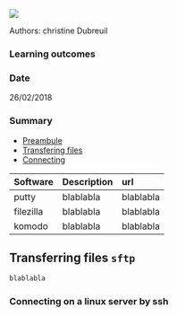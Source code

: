 ![](http://www.southgreen.fr/sites/southgreen.fr/themes/southgreen/logo.png)

Authors: christine Dubreuil

### Learning outcomes

### Date
26/02/2018

### Summary

<!-- TOC depthFrom:2 depthTo:2 withLinks:1 updateOnSave:1 orderedList:0 -->
- [Preambule](#premabule)
- [Transfering files](#practice-1)
- [Connecting](#practice-2)

<a name="preambule"></a>

| Software  | Description | url | 
| :------------- | :------------- | :------------- | 
| putty | blablabla   | blablabla | 
| filezilla |  blablabla  | blablabla | 
| komodo|  blablabla  | blablabla | 

<a name="practice-1"></a>
## Transferring files `sftp`

```ruby
blablabla
```


<a name="practice-2"></a>
### Connecting on a linux server by ssh
